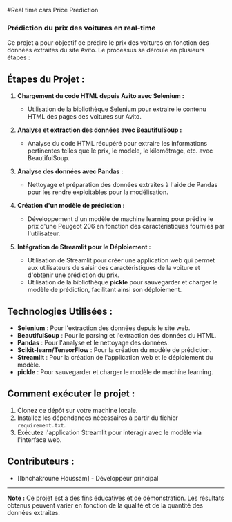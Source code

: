 #Real time cars Price Prediction

### Prédiction du prix des voitures en real-time
Ce projet a pour objectif de prédire le prix des voitures  en fonction des données extraites du site Avito. Le processus se déroule en plusieurs étapes :

## Étapes du Projet :

1. **Chargement du code HTML depuis Avito avec Selenium :**
   - Utilisation de la bibliothèque Selenium pour extraire le contenu HTML des pages des voitures  sur Avito.

2. **Analyse et extraction des données avec BeautifulSoup :**
   - Analyse du code HTML récupéré pour extraire les informations pertinentes telles que le prix, le modèle, le kilométrage, etc. avec BeautifulSoup.

3. **Analyse des données avec Pandas :**
   - Nettoyage et préparation des données extraites à l'aide de Pandas pour les rendre exploitables pour la modélisation.

4. **Création d'un modèle de prédiction :**
   - Développement d'un modèle de machine learning pour prédire le prix d'une Peugeot 206 en fonction des caractéristiques fournies par l'utilisateur.

5. **Intégration de Streamlit pour le Déploiement :**
   - Utilisation de Streamlit pour créer une application web qui permet aux utilisateurs de saisir des caractéristiques de la voiture et d'obtenir une prédiction du prix.
   - Utilisation de la bibliothèque **pickle** pour sauvegarder et charger le modèle de prédiction, facilitant ainsi son déploiement.

## Technologies Utilisées :

- **Selenium** : Pour l'extraction des données depuis le site web.
- **BeautifulSoup** : Pour le parsing et l'extraction des données du HTML.
- **Pandas** : Pour l'analyse et le nettoyage des données.
- **Scikit-learn/TensorFlow** : Pour la création du modèle de prédiction.
- **Streamlit** : Pour la création de l'application web et le déploiement du modèle.
- **pickle** : Pour sauvegarder et charger le modèle de machine learning.

## Comment exécuter le projet :

1. Clonez ce dépôt sur votre machine locale.
2. Installez les dépendances nécessaires à partir du fichier `requirement.txt`.
3. Exécutez l'application Streamlit pour interagir avec le modèle via l'interface web.

## Contributeurs :
- [Ibnchakroune Houssam] - Développeur principal

---

**Note :** Ce projet est à des fins éducatives et de démonstration. Les résultats obtenus peuvent varier en fonction de la qualité et de la quantité des données extraites.

